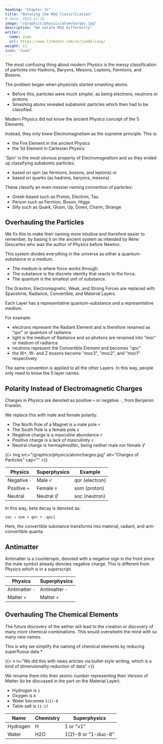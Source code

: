 ```yaml
---
heading: "Chapter 3c"
title: "Notating the MSQ Classification"
# date: 2023-11-26
image: "/graphics/physics/atomcharges.jpg"
description: "We notate MSQ differently"
writer:
  name: Juan
  url: https://www.linkedin.com/in/jundalisay/
weight: 11
icon: "Juan"
---
```



<!-- Hadrons, Baryons, Mesons, Leptons, Fermions, and Bosons -->

The most confusing thing about modern Physics is the messy classification of particles into Hadrons, Baryons, Mesons, Leptons, Fermions, and Bosons. 


The problem began when physicists started smashing atoms.
- Before this, particles were much simpler, as being electrons, neutrons or protons. 
- Smashing atoms revealed subatomic particles which then had to be classified. 

Modern Physics did not know the ancient Physics concept of the 5 Elements. 

Instead, they only knew Electromagnetism as the supreme principle. This is:
- the Fire Element in the ancient Physics 
- the 1st Element in Cartesian Physics 

'Spin' is the most obvious property of Electromagnetism and so they ended up classifying subatomic particles:
- based on spin (as fermions, bosons, and leptons) or
- based on quarks (as hadrons, baryons, mesons)

These classify an even messier naming convention of particles:
- Greek-based such as Proton, Electron, Tau
- Person such as Fermion, Boson, Higgs
- Silly such as Quark, Gluon, Up, Down, Charm, Strange  



## Overhauling the Particles

We fix this to make their naming more intuitive and therefore easier to remember, by basing it on the ancient system as intended by Rene Descartes who was the author of Physics before Newton.

This system divides everything in the universe as either a quantum-substance or a medium.
- The medium is where force works through. 
- The substance is the discrete identity that reacts to the force. 
- The quantum is the smallest unit of substance.

The Graviton, Electromagnetic, Weak, and Strong Forces are replaced with Spacetime, Radiance, Convertible, and Material Layers.

<!-- This is because all forces are really from the Aether ELement which manifests through Spacetime (i.e. gravity, magnetism, and contact forces make two things closer together in space). -->

Each Layer has a representative quantum-substance and a representative medium. 

For example:
- electrons represent the Radiant Element and is therefore renamed as "qor" or quantum of radiance
- light is the medium of Radiance and so photons are renamed into "mor" or medium of radiance
- neutrons represent the Convertible Element and becomes "qoc" 
- the W+, W- and Z bosons become "moc3", "moc2", and "moc1" respectively. 

The same convention is applied to all the other Layers. In this way, people only need to know the 5 layer names.


## Polarity Instead of Electromagnetic Charges

Charges in Physics are denoted as positive `+` or negative `-`, from Benjamin Franklin.

We replace this with male and female polarity.
- The North Pole of a Magnet is a male pole `♂`
- The South Pole is a female pole `♀`
- Negative charge is a masculine abundance `♂`
- Positive charge is a lack of masculinity `♀`
- Neutral charge is hermaphroditic, being neither male nor female `⚥` 


{{< img src="/graphics/physics/atomcharges.jpg" alt="Charges of Particles" cap="" >}}

Physics | Superphysics | Example
--- | --- | ---
Negative `-` | Male `♂` | qor (electron) 
Positive `+` | Female `♀` | som (proton)
Neutral  | Neutral `⚥` | soc (neutron)


In this way, beta decay is denoted as:
```
soc → som + qor + -qoc1
```

Here, the convertible substance transforms into material, radiant, and anti-convertible quanta. 


## Antimatter

Antimatter is a counterspin, denoted with a negative sign in the front since the male symbol already denotes negative charge. This is different from Physics which is in a superscript.

Physics | Superphysics
--- | ---
Antimatter `-` | Antimatter `-`
Matter `+` | Matter `+`



## Overhauling The Chemical Elements

The future discovery of the aether will lead to the creation or discovery of many more chemical combinations. This would overwhelm the mind with so many new names. 

This is why we simplify the naming of chemical elements by reducing superfluous data.*

{{< n n="We did this with news articles via bullet-style writing, which is a kind of dimensionality reduction of data" >}}


We rename them into their atomic number representing their Version of Matter (to be discussed in the part on the Material Layer).
- Hydrogen is `1`
- Oxygen is `8`
- Water becomes `1(2)-8`
- Table salt is `11-17`

Name | Chemistry | Superphysics
--- | --- | ---
Hydrogen | H | 1 or "v1"
Water | H2O | 1(2)-8 or "1-duo-8"
